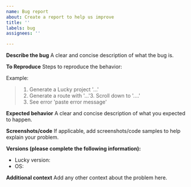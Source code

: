 ```yaml
---
name: Bug report
about: Create a report to help us improve
title: ''
labels: bug
assignees: ''

---
```


**Describe the bug**
A clear and concise description of what the bug is.

**To Reproduce**
Steps to reproduce the behavior:

Example:

> 1. Generate a Lucky project '...'
> 2. Generate a route with '...'3. Scroll down to '....'
> 4. See error 'paste error message'

**Expected behavior**
A clear and concise description of what you expected to happen.

**Screenshots/code**
If applicable, add screenshots/code samples to help explain your problem.

**Versions (please complete the following information):**
 - Lucky version: 
 - OS: 

**Additional context**
Add any other context about the problem here.
